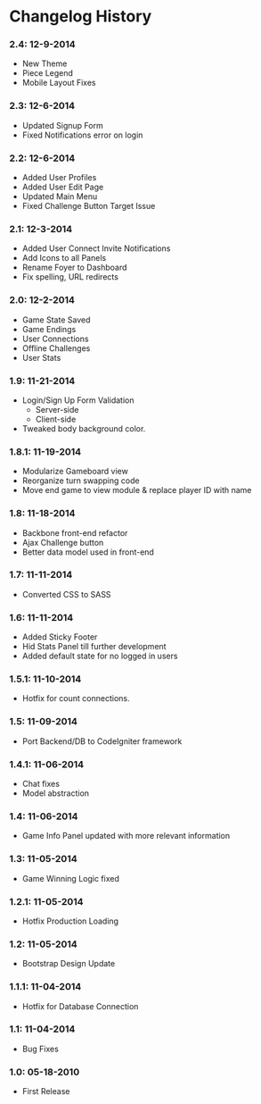 # Changelog History

### 2.4: 12-9-2014
  - New Theme
  - Piece Legend
  - Mobile Layout Fixes

### 2.3: 12-6-2014
  - Updated Signup Form
  - Fixed Notifications error on login

### 2.2: 12-6-2014
  - Added User Profiles
  - Added User Edit Page
  - Updated Main Menu
  - Fixed Challenge Button Target Issue

### 2.1: 12-3-2014
  - Added User Connect Invite Notifications
  - Add Icons to all Panels
  - Rename Foyer to Dashboard
  - Fix spelling, URL redirects

### 2.0: 12-2-2014
  - Game State Saved
  - Game Endings
  - User Connections
  - Offline Challenges
  - User Stats

### 1.9: 11-21-2014
  - Login/Sign Up Form Validation
    - Server-side
    - Client-side
  - Tweaked body background color.

### 1.8.1: 11-19-2014
  - Modularize Gameboard view
  - Reorganize turn swapping code
  - Move end game to view module & replace player ID with name

### 1.8: 11-18-2014
  - Backbone front-end refactor
  - Ajax Challenge button
  - Better data model used in front-end

### 1.7: 11-11-2014
  - Converted CSS to SASS

### 1.6: 11-11-2014
  - Added Sticky Footer
  - Hid Stats Panel till further development
  - Added default state for no logged in users

### 1.5.1: 11-10-2014
  - Hotfix for count connections.

### 1.5: 11-09-2014
  - Port Backend/DB to CodeIgniter framework

### 1.4.1: 11-06-2014
  - Chat fixes
  - Model abstraction

### 1.4: 11-06-2014
  - Game Info Panel updated with more relevant information

### 1.3: 11-05-2014
  - Game Winning Logic fixed

### 1.2.1: 11-05-2014
  - Hotfix Production Loading

### 1.2: 11-05-2014
  - Bootstrap Design Update

### 1.1.1: 11-04-2014
  - Hotfix for Database Connection

### 1.1: 11-04-2014
  - Bug Fixes

### 1.0: 05-18-2010
  - First Release